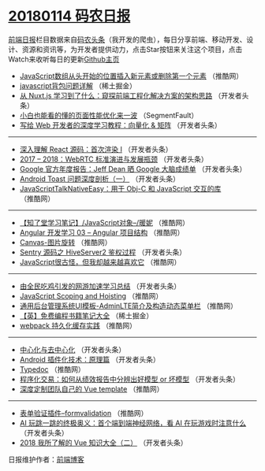 # [20180114 码农日报](https://toutiao.qdkfweb.cn/date/2018/01/14)

[前端日报](https://qdkfweb.cn/c/news)栏目数据来自[码农头条](https://toutiao.qdkfweb.cn/)（我开发的爬虫），每日分享前端、移动开发、设计、资源和资讯等，为开发者提供动力，点击Star按钮来关注这个项目，点击Watch来收听每日的更新[Github主页](https://github.com/kujian/frontendDaily)
* [JavaScript数组从头开始的位置插入新元素或删除第一个元素](https://toutiao.qdkfweb.cn/62571.html) （推酷网）
* [javascript背包问题详解](https://toutiao.qdkfweb.cn/62584.html) （稀土掘金）
* [从 Nuxt.js 学习到了什么：窥探前端工程化解决方案的架构思路](https://toutiao.qdkfweb.cn/62561.html) （开发者头条）
* [小白也能看的懂的页面性能优化来一波](https://toutiao.qdkfweb.cn/62566.html) （SegmentFault）
* [写给 Web 开发者的深度学习教程：向量化 &amp; 矩阵](https://toutiao.qdkfweb.cn/62554.html) （开发者头条）

***
* [深入理解 React 源码：首次渲染 I](https://toutiao.qdkfweb.cn/62555.html) （开发者头条）
* [2017 &#8211; 2018：WebRTC 标准演进与发展瓶颈](https://toutiao.qdkfweb.cn/62556.html) （开发者头条）
* [Google 官方年度报告：Jeff Dean 晒 Google 大脑成绩单](https://toutiao.qdkfweb.cn/62563.html) （开发者头条）
* [Android Toast 问题深度剖析（一）](https://toutiao.qdkfweb.cn/62559.html) （开发者头条）
* [JavaScriptTalkNativeEasy：用于 Obj-C 和 JavaScript 交互的库](https://toutiao.qdkfweb.cn/62577.html) （推酷网）

***
* [【知了堂学习笔记】/JavaScript对象&#8211;/暖妮](https://toutiao.qdkfweb.cn/62567.html) （推酷网）
* [Angular 开发学习 03 – Angular 项目结构](https://toutiao.qdkfweb.cn/62569.html) （推酷网）
* [Canvas-图片旋转](https://toutiao.qdkfweb.cn/62573.html) （推酷网）
* [Sentry 源码之 HiveServer2 鉴权过程](https://toutiao.qdkfweb.cn/62562.html) （开发者头条）
* [JavaScript很古怪，但我却越来越喜欢它](https://toutiao.qdkfweb.cn/62576.html) （推酷网）

***
* [由全民吃鸡引发的网游加速学习总结](https://toutiao.qdkfweb.cn/62553.html) （开发者头条）
* [JavaScript Scoping and Hoisting](https://toutiao.qdkfweb.cn/62578.html) （推酷网）
* [通用后台管理系统UI模板-AdminLTE简介及构造动态菜单栏](https://toutiao.qdkfweb.cn/62568.html) （推酷网）
* [【英】免费编程书籍笔记大全](https://toutiao.qdkfweb.cn/62585.html) （稀土掘金）
* [webpack 持久化缓存实践](https://toutiao.qdkfweb.cn/62570.html) （推酷网）

***
* [中心化与去中心化](https://toutiao.qdkfweb.cn/62557.html) （开发者头条）
* [Android 插件化技术：原理篇](https://toutiao.qdkfweb.cn/62558.html) （开发者头条）
* [Typedoc](https://toutiao.qdkfweb.cn/62572.html) （推酷网）
* [程序化交易：如何从绩效报告中分辨出好模型 or 坏模型](https://toutiao.qdkfweb.cn/62560.html) （开发者头条）
* [深度定制团队自己的 Vue template](https://toutiao.qdkfweb.cn/62574.html) （推酷网）

***
* [表单验证插件&#8211;formvalidation](https://toutiao.qdkfweb.cn/62575.html) （推酷网）
* [AI 玩跳一跳的终极奥义：首个端到端神经网络，看 AI 在玩游戏时注意什么](https://toutiao.qdkfweb.cn/62551.html) （开发者头条）
* [2018 我所了解的 Vue 知识大全（二）](https://toutiao.qdkfweb.cn/62552.html) （开发者头条）

日报维护作者：[前端博客](https://qdkfweb.cn/) 